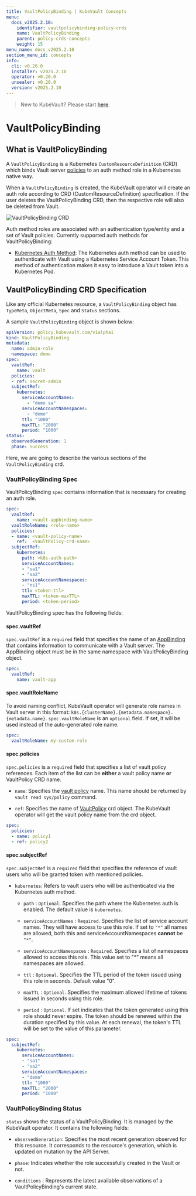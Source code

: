```yaml
---
title: VaultPolicyBinding | KubeVault Concepts
menu:
  docs_v2025.2.10:
    identifier: vaultpolicybinding-policy-crds
    name: VaultPolicyBinding
    parent: policy-crds-concepts
    weight: 15
menu_name: docs_v2025.2.10
section_menu_id: concepts
info:
  cli: v0.20.0
  installer: v2025.2.10
  operator: v0.20.0
  unsealer: v0.20.0
  version: v2025.2.10
---
```


> New to KubeVault? Please start [here](/docs/v2025.2.10/concepts/README).

# VaultPolicyBinding

## What is VaultPolicyBinding

A `VaultPolicyBinding` is a Kubernetes `CustomResourceDefinition` (CRD) which binds Vault server [policies](https://www.vaultproject.io/docs/concepts/policies.html) to an auth method role in a Kubernetes native way.

When a `VaultPolicyBinding` is created, the KubeVault operator will create an auth role according to CRD (CustomResourceDefinition) specification.
If the user deletes the VaultPolicyBinding CRD, then the respective role will also be deleted from Vault.

![VaultPolicyBinding CRD](/docs/v2025.2.10/images/concepts/vault_policy_binding.svg)

Auth method roles are associated with an authentication type/entity and a set of Vault policies. Currently supported auth methods for VaultPolicyBinding:

- [Kubernetes Auth Method](https://www.vaultproject.io/docs/auth/kubernetes.html): The Kubernetes auth method can be used to authenticate with Vault using a Kubernetes Service Account Token. This method of authentication makes it easy to introduce a Vault token into a Kubernetes Pod.

## VaultPolicyBinding CRD Specification

Like any official Kubernetes resource, a `VaultPolicyBinding` object has `TypeMeta`, `ObjectMeta`, `Spec` and `Status` sections.

A sample `VaultPolicyBinding` object is shown below:

```yaml
apiVersion: policy.kubevault.com/v1alpha1
kind: VaultPolicyBinding
metadata:
  name: admin-role
  namespace: demo
spec:
  vaultRef:
    name: vault
  policies:
  - ref: secret-admin
  subjectRef:
    kubernetes:
      serviceAccountNames:
        - "demo sa"
      serviceAccountNamespaces:
        - "demo"
      ttl: "1000"
      maxTTL: "2000"
      period: "1000"
status:
  observedGeneration: 1
  phase: Success
```

Here, we are going to describe the various sections of the `VaultPolicyBinding` crd.

### VaultPolicyBinding Spec

VaultPolicyBinding `spec` contains information that is necessary for creating an auth role.

```yaml
spec:
  vaultRef:
    name: <vault-appbinding-name>
  vaultRoleName: <role-name>
  policies:
  - name: <vault-policy-name>
    ref:  <VaultPolicy-crd-name>
  subjectRef:
    kubernetes:
      path: <k8s-auth-path>
      serviceAccountNames:
      - "sa1"
      - "sa2"
      serviceAccountNamespaces:
      - "ns1"
      ttl: <token-ttl>
      maxTTL: <token-maxTTL>
      period: <token-period>
```

VaultPolicyBinding spec has the following fields:

#### spec.vaultRef

`spec.vaultRef` is a `required` field that specifies the name of an [AppBinding](/docs/v2025.2.10/concepts/vault-server-crds/auth-methods/appbinding) that contains information to communicate with a Vault server. The AppBinding object must be in the same namespace with VaultPolicyBinding object.

```yaml
spec:
  vaultRef:
    name: vault-app
```

#### spec.vaultRoleName

To avoid naming conflict, KubeVault operator will generate role names in Vault server in this format: `k8s.{clusterName}.{metadata.namespace}.{metadata.name}`. `spec.vaultRoleName`  is an `optional` field. If set, it will be used instead of the auto-generated role name.

```yaml
spec:
  vaultRoleName: my-custom-role
```

#### spec.policies

`spec.policies` is a `required` field that specifies a list of vault policy references. Each item of the list
can be **either** a vault policy name **or** VaultPolicy CRD name.

- `name`: Specifies the [vault policy](https://www.vaultproject.io/docs/concepts/policies.html) name.
   This name should be returned by `vault read sys/policy` command.

- `ref`: Specifies the name of [VaultPolicy](/docs/v2025.2.10/concepts/policy-crds/vaultpolicy) crd object. The KubeVault operator will get the vault policy name
   from the crd object.

```yaml
spec:
  policies:
  - name: policy1
  - ref: policy2
```

#### spec.subjectRef

`spec.subjectRef` is a `required` field that specifies the reference of vault users who will be granted
token with mentioned policies.

- `kubernetes`: Refers to vault users who will be authenticated via the Kubernetes auth method.

  - `path` : `Optional`. Specifies the path where the Kubernetes auth is enabled. The default value is `kubernetes`.

  - `serviceAccountNames` : `Required`. Specifies the list of service account names.
        They will have access to use this role.  If set to `"*"` all names are allowed,
        both this and serviceAccountNamespaces **cannot** be `"*"`.

  - `serviceAccountNamespaces` : `Required`. Specifies a list of namespaces allowed to access this role. This value set to "*" means
     all namespaces are allowed.

  - `ttl` : `Optional`. Specifies the TTL period of the token issued using this role in seconds. Default value "0".

  - `maxTTL` : `Optional`. Specifies the maximum allowed lifetime of tokens issued in seconds using this role.

  - `period` : `Optional`. If set indicates that the token generated using this role should never expire. The token should be renewed within the
     duration specified by this value. At each renewal, the token's TTL will be set to the value of this parameter.

```yaml
spec:
  subjectRef:
    kubernetes:
      serviceAccountNames:
      - "sa1"
      - "sa2"
      serviceAccountNamespaces:
      - "demo"
      ttl: "1000"
      maxTTL: "2000"
      period: "1000"
```

### VaultPolicyBinding Status

`status` shows the status of a VaultPolicyBinding. It is managed by the KubeVault operator. It contains the following fields:

- `observedGeneration`: Specifies the most recent generation observed for this resource. It corresponds to the resource's generation, which is updated on mutation by the API Server.

- `phase`: Indicates whether the role successfully created in the Vault or not.

- `conditions` : Represents the latest available observations of a VaultPolicyBinding's current state.
